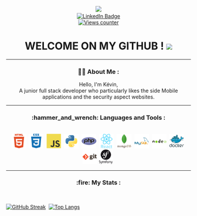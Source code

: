 <div id="header" align="center">
  <img src="https://media.giphy.com/media/5ndklThG9vUUdTmgMn/giphy.gif" width="100"/>
</div>

<div id="badges" align="center">
  <a href="https://www.linkedin.com/in/kevin-jm/">
    <img src="https://img.shields.io/badge/LinkedIn-blue?style=for-the-badge&logo=linkedin&logoColor=white" alt="LinkedIn Badge"/><br/>
    <img src="https://komarev.com/ghpvc/?username=KevinJeanMarie&style=flat-square&color=blue" width="110px" alt="Views counter"/>
  </a>
</div>

<h1 align="center">
  WELCOME ON MY GITHUB !
  <img src="https://media.giphy.com/media/hvRJCLFzcasrR4ia7z/giphy.gif" width="30px"/>
</h1>

---
<div align="center">
  <h3>👨‍💻 About Me :</h3>
Hello, I'm Kévin, <br/>
  A junior full stack developer who particularly likes the side Mobile applications and the security aspect websites.
</div>

---
<h3 align="center">
:hammer_and_wrench: Languages and Tools :
  </h3><br/>
<div align="center">
  <img src="https://github.com/devicons/devicon/blob/master/icons/html5/html5-plain-wordmark.svg" title="HTML5" alt="HTML" width="40" height="40"/>&nbsp;
  <img src="https://github.com/devicons/devicon/blob/master/icons/css3/css3-plain-wordmark.svg"  title="CSS3" alt="CSS" width="40" height="40"/>&nbsp;
  <img src="https://github.com/devicons/devicon/blob/master/icons/javascript/javascript-original.svg" title="JavaScript" alt="JavaScript" width="40" height="40"/>&nbsp;
  <img src="https://github.com/devicons/devicon/blob/master/icons/python/python-original.svg" title="Python" alt="Python" width="40" height="40"/>&nbsp;
  <img src="https://github.com/devicons/devicon/blob/master/icons/php/php-original.svg" title="Php" alt="Php" width="40" height="40"/>&nbsp;
  <img src="https://github.com/devicons/devicon/blob/master/icons/react/react-original-wordmark.svg" title="React" alt="React" width="40" height="40"/>&nbsp;
  <img src="https://github.com/devicons/devicon/blob/master/icons/mongodb/mongodb-original-wordmark.svg" title="MongoDB" alt="MongoDB" width="40" height="40"/>&nbsp;
  <img src="https://github.com/devicons/devicon/blob/master/icons/mysql/mysql-original-wordmark.svg" title="MySQL"  alt="MySQL" width="40" height="40"/>&nbsp;
  <img src="https://github.com/devicons/devicon/blob/master/icons/nodejs/nodejs-original-wordmark.svg" title="NodeJS" alt="NodeJS" width="40" height="40"/>&nbsp;
  <img src="https://github.com/devicons/devicon/blob/master/icons/docker/docker-original-wordmark.svg" title="Docker" alt="Docker" width="40" height="40"/>&nbsp;
  <img src="https://github.com/devicons/devicon/blob/master/icons/git/git-original-wordmark.svg" title="Git" **alt="Git" width="40" height="40"/>
  <img src="https://github.com/devicons/devicon/blob/master/icons/symfony/symfony-original-wordmark.svg" title="Symfony" alt="Symfony" width="40" height="40"/>&nbsp
</div>

---


<h3 align="center">
  :fire: My Stats :
  </h3><br/>
  
[![GitHub Streak](http://github-readme-streak-stats.herokuapp.com?user=KevinJeanMarie&theme=dark&background=000000)](https://git.io/streak-stats) &nbsp;[![Top Langs](https://github-readme-stats.vercel.app/api/top-langs/?username=KevinJeanMarie&layout=compact&theme=vision-friendly-dark)](https://github.com/anuraghazra/github-readme-stats)
